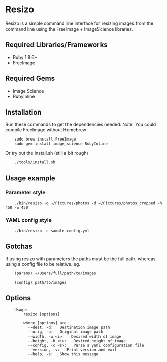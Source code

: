 Resizo
=======
Resizo is a simple command line interface for resizing images from the command line using the FreeImage + ImageScience libraries.

## Required Libraries/Frameworks
- Ruby 1.8.6+ 
- FreeImage

## Required Gems
- Image Science
- RubyInline

## Installation 
Run these commands to get the dependencies needed:
Note: You could compile FreeImage without Homebrew

        sudo brew install FreeImage
        sudo gem install image_science RubyInline

Or try out the install.sh (still a bit rough)
        
        ./tools/install.sh


## Usage example
### Parameter style
        ./bin/resizo -o ~/Pictures/photos -d ~/Pictures/photos_cropped -h 450 -w 450

### YAML config style
        ./bin/resizo -c sample-config.yml

## Gotchas
If using resizo with parameters the paths must be the full path, whereas using a config file to be relative. eg.

        (params) ~/Users/full/path/to/images

        (config) path/to/images

## Options
        Usage:
            resizo [options]
  
            where [options] are:
              --dest, -d:   Destination image path
              --orig, -o:   Original image path
              --width, -w <i>:   Desired width of image
              --height, -h <i>:   Desired height of image
              --config, -c <s>:   Parse a yaml configuration file
              --version, -v:   Print version and exit
              --help, -e:   Show this message

